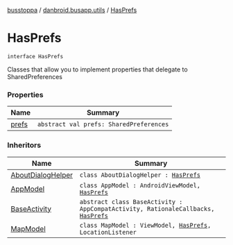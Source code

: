 [busstoppa](../../index.md) / [danbroid.busapp.utils](../index.md) / [HasPrefs](./index.md)

# HasPrefs

`interface HasPrefs`

Classes that allow you to implement properties that delegate to SharedPreferences

### Properties

| Name | Summary |
|---|---|
| [prefs](prefs.md) | `abstract val prefs: SharedPreferences` |

### Inheritors

| Name | Summary |
|---|---|
| [AboutDialogHelper](../../danbroid.busapp.ui/-about-dialog-helper/index.md) | `class AboutDialogHelper : `[`HasPrefs`](./index.md) |
| [AppModel](../../danbroid.busapp.models/-app-model/index.md) | `class AppModel : AndroidViewModel, `[`HasPrefs`](./index.md) |
| [BaseActivity](../../danbroid.busapp.activities/-base-activity/index.md) | `abstract class BaseActivity : AppCompatActivity, RationaleCallbacks, `[`HasPrefs`](./index.md) |
| [MapModel](../../danbroid.busapp.models/-map-model/index.md) | `class MapModel : ViewModel, `[`HasPrefs`](./index.md)`, LocationListener` |
